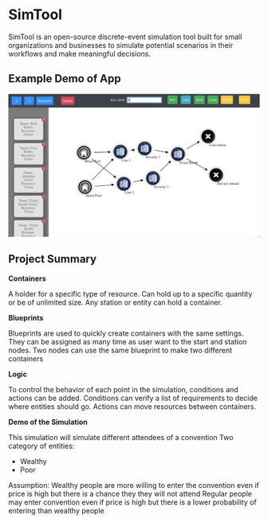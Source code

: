 # SimTool

SimTool is an open-source discrete-event simulation tool built for small organizations and businesses to simulate potential scenarios in their workflows and make meaningful decisions.

## Example Demo of App

![alt text](https://github.com/avivem/SimTool/blob/master/conventionex.png?raw=true)

## Project Summary

**Containers**

A holder for a specific type of resource. Can hold up to a specific quantity or be of unlimited size. Any station or entity can hold a container.

**Blueprints**

Blueprints are used to quickly create containers with the same settings. They can be assigned as many time as user want to the start and station nodes. Two nodes can use the same blueprint to make two different containers

**Logic**

To control the behavior of each point in the simulation, conditions and actions can be added. Conditions can verify a list of requirements to decide where entities should go. Actions can move resources between containers.

**Demo of the Simulation**

This simulation will simulate different attendees of a convention
Two category of entities:
  * Wealthy
  * Poor
  
Assumption:
Wealthy people are more willing to enter the convention even if price is high but there is a chance they they will not attend
Regular people may enter convention even if price is high but there is a lower probability of entering than wealthy people